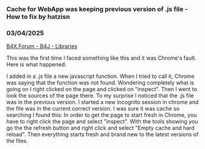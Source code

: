 ### Cache for WebApp was keeping previous version of .js file - How to fix by hatzisn
### 03/04/2025
[B4X Forum - B4J - Libraries](https://www.b4x.com/android/forum/threads/165944/)

This was the first time I faced something like this and it was Chrome's fault. Here is what happened:  
  
I added in a .js file a new javascript function. When I tried to call it, Chrome was saying that the function was not found. Wondering completely what is going on I right clicked on the page and clicked on "inspect". Then I went to look the sources of the page there. To my surprise I noticed that the .js file was in the previous version. I started a new incognito session in chrome and the file was in the current correct version. I was sure it was cache so searching I found this: In order to get the page to start fresh in Chrome, you have to right click the page and select "inspect". With the tools showing you go the the refresh button and right click and select "Empty cache and hard reload". Then everything starts fresh and brand new to the latest versions of the files.